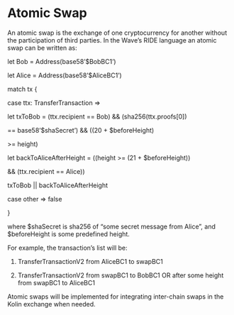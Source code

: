 # Atomic Swap

An atomic swap is the exchange of one cryptocurrency for another without the participation of third parties. In the Wave’s RIDE language an atomic swap can be written as:

let Bob = Address\(base58’$BobBC1’\)

let Alice = Address\(base58’$AliceBC1’\)

match tx {

case ttx: TransferTransaction =&gt;

let txToBob = \(ttx.recipient == Bob\) && \(sha256\(ttx.proofs\[0\]\)

== base58’$shaSecret’\) && \(\(20 + $beforeHeight\)

&gt;= height\)

let backToAliceAfterHeight = \(\(height &gt;= \(21 + $beforeHeight\)\)

&& \(ttx.recipient == Alice\)\)

txToBob \|\| backToAliceAfterHeight

case other =&gt; false

}

where $shaSecret is sha256 of “some secret message from Alice”, and $beforeHeight is some predefined height.

For example, the transaction’s list will be:

1. TransferTransactionV2 from AliceBC1 to swapBC1

2. TransferTransactionV2 from swapBC1 to BobBC1 OR after some height from swapBC1 to AliceBC1 



Atomic swaps will be implemented for integrating inter-chain swaps in the Kolin exchange when needed.

